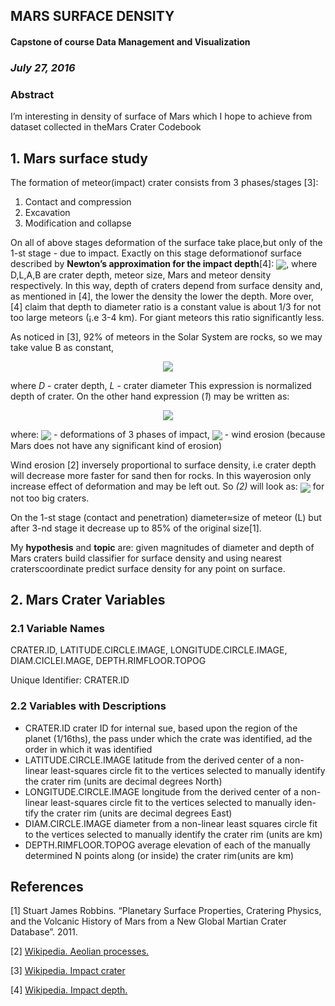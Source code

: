 
## MARS SURFACE DENSITY
#### Capstone of course __Data Management and Visualization__


### _July 27, 2016_

### Abstract
I’m interesting in density of surface of Mars which I hope to achieve from
dataset collected in theMars Crater Codebook

## 1. Mars surface study

The formation of meteor(impact) crater consists from 3 phases/stages [3]:

1. Contact and compression
2. Excavation
3. Modification and collapse

On all of above stages deformation of the surface take place,but only of the
1-st stage - due to impact. Exactly on this stage deformationof surface described
by __Newton’s approximation for the impact depth__[4]: <img style="vertical-align: middle" src="https://latex.codecogs.com/gif.latex?&space;D&space;=&space;L\dfrac{A}{B}" />, where
D,L,A,B are crater depth, meteor size, Mars and meteor density respectively.
In this way, depth of craters depend from surface density and, as mentioned in
[4], the lower the density the lower the depth. More over, [4] claim that depth
to diameter ratio is a constant value is about 1/3 for not too large meteors (¡.e
3-4 km). For giant meteors this ratio significantly less.

As noticed in [3], 92% of meteors in the Solar System are rocks, so we may take
value B as constant,    

<!-- ### $$R=\dfrac{D}{L},\hspace{5em}(1)$$ -->      
<div style="text-align:center" ><img  src="https://latex.codecogs.com/gif.latex?&space;R=\dfrac{D}{L},\hspace{5em}(1)"/></div>

where _D_ - crater depth, _L_ - crater diameter
This expression is normalized depth of crater.
On the other hand expression (_1_) may be written as:

<!-- ### $$R\to F_{1,2,3} +E_t,\hspace{3em}(2)$$ -->
<div style="text-align:center" ><img src="https://latex.codecogs.com/gif.latex?&space;R\to&space;F_{1,2,3}&space;&plus;E_t,\hspace{3em}(2)"/></div>

where: <img src="https://latex.codecogs.com/gif.latex?F_{1,2,3}" style="vertical-align: middle"/> - deformations of 3 phases of impact, <img src="https://latex.codecogs.com/gif.latex?${E_t}$" style="vertical-align: middle"/> - wind erosion (because
Mars does not have any significant kind of erosion)

Wind erosion [2] inversely proportional to surface density, i.e crater depth
will decrease more faster for sand then for rocks. In this wayerosion only
increase effect of deformation and may be left out. So _(2)_ will look as: <img src="https://latex.codecogs.com/gif.latex?$R\to&space;F_{1,2,3}$" style="vertical-align: middle"/> for not too big craters.

On the 1-st stage (contact and penetration) diameter≈size of meteor (L)
but after 3-nd stage it decrease up to 85% of the original size[1].

My **hypothesis** and __topic__ are: 
given magnitudes of diameter and depth of Mars craters build classifier for surface density and using nearest craterscoordinate predict surface density for any point on surface.

## 2. Mars Crater Variables

### 2.1 Variable Names

CRATER.ID, LATITUDE.CIRCLE.IMAGE, LONGITUDE.CIRCLE.IMAGE, DIAM.CICLEI.MAGE, DEPTH.RIMFLOOR.TOPOG

Unique Identifier: CRATER.ID

### 2.2 Variables with Descriptions

- CRATER.ID crater ID for internal sue, based upon the region of the
    planet (1/16ths), the pass under which the crate was identified, ad the
    order in which it was identified
- LATITUDE.CIRCLE.IMAGE latitude from the derived center of a non-linear least-squares circle fit to the vertices selected to manually identify
    the crater rim (units are decimal degrees North)
- LONGITUDE.CIRCLE.IMAGE longitude from the derived center of a
    non-linear least-squares circle fit to the vertices selected to manually iden-
    tify the crater rim (units are decimal degrees East)
- DIAM.CIRCLE.IMAGE diameter from a non-linear least squares circle
    fit to the vertices selected to manually identify the crater rim (units are
    km)
- DEPTH.RIMFLOOR.TOPOG average elevation of each of the manually
    determined N points along (or inside) the crater rim(units are km)

## References

[1] Stuart James Robbins. “Planetary Surface Properties, Cratering Physics,
and the Volcanic History of Mars from a New Global Martian Crater
Database”. 2011.

[2] [Wikipedia. Aeolian processes.](https://en.wikipedia.org/wiki/Aeolian_processes)

[3] [Wikipedia. Impact crater](https://en.wikipedia.org/wiki/Impact_crater)

[4] [Wikipedia. Impact depth.](https://en.wikipedia.org/wiki/Impact_depth)



